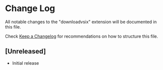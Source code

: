 # Change Log

All notable changes to the "downloadvsix" extension will be documented in this file.

Check [Keep a Changelog](http://keepachangelog.com/) for recommendations on how to structure this file.

## [Unreleased]

- Initial release